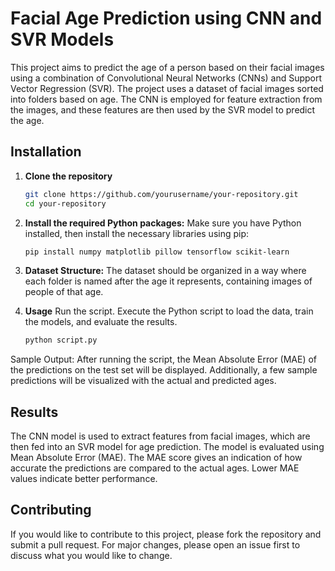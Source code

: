 # Facial Age Prediction using CNN and SVR Models

This project aims to predict the age of a person based on their facial images using a combination of Convolutional Neural Networks (CNNs) and Support Vector Regression (SVR). The project uses a dataset of facial images sorted into folders based on age. The CNN is employed for feature extraction from the images, and these features are then used by the SVR model to predict the age.

## Installation

1. **Clone the repository**
   ```bash
   git clone https://github.com/yourusername/your-repository.git
   cd your-repository

2. **Install the required Python packages:**
   Make sure you have Python installed, then install the necessary libraries using pip:
    ```bash
   pip install numpy matplotlib pillow tensorflow scikit-learn
    
4. **Dataset Structure:**
     The dataset should be organized in a way where each folder is named after the age it represents, containing images of people of that age.

5. **Usage**
     Run the script. Execute the Python script to load the data, train the models, and evaluate the results.
     ```bash
     python script.py

 Sample Output: 
    After running the script, the Mean Absolute Error (MAE) of the predictions on the test set will be displayed. Additionally, a few sample predictions will be visualized with the actual and predicted ages.
    
## Results

The CNN model is used to extract features from facial images, which are then fed into an SVR model for age prediction. The model is evaluated using Mean Absolute Error (MAE).
The MAE score gives an indication of how accurate the predictions are compared to the actual ages. Lower MAE values indicate better performance.

## Contributing

If you would like to contribute to this project, please fork the repository and submit a pull request. For major changes, please open an issue first to discuss what you would like to change.


